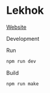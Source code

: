 # Lekhok

[Website](https://lekhok.netlify.app/)


Development

Run
```bash
npm run dev
```

Build
```bash
npm run make
```